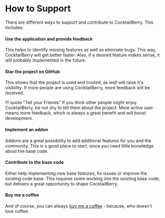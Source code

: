 # How to Support

There are different ways to support and contribute to CocktailBerry. This includes:

#### Use the application and provide feedback

This helps to identify missing features as well as eliminate bugs.
This way, CocktailBerry will get better faster.
Also, if a desired feature makes sense, it will probably implemented in the future.

#### Star the project on GitHub

This shows that the project is used and trusted, as well will raise it's visibility.
If more people are using CocktailBerry, more feedback will be received.

!!! quote "Tell your Friends"
    If you think other people might enjoy CocktailBerry, be not shy to tell them about the project.
    More active user means more feedback, which is always a great benefit and will boost development.

#### Implement an addon

Addons are a great possibility to add additional features for you and the community.
This is a good place to start, since you need little knowledge about the base code.

#### Contribute to the base code

Either help implementing new base features, fix issues or improve the existing code base.
This requires some working into the existing base code, but delivers a great opportunity to shape CocktailBerry.

#### Buy me a coffee

And of course, you can always [buy me a coffee](https://www.buymeacoffee.com/AndreWohnsland) - because, who doesn't love coffee.
